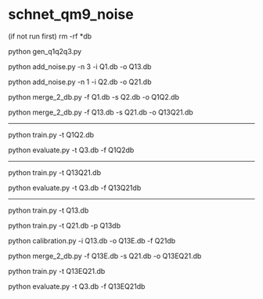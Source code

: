 # schnet_qm9_noise

(if not run first) rm -rf \*db

python gen_q1q2q3.py

python add_noise.py -n 3 -i Q1.db -o Q13.db

python add_noise.py -n 1 -i Q2.db -o Q21.db

python merge_2_db.py -f Q1.db -s Q2.db -o Q1Q2.db

python merge_2_db.py -f Q13.db -s Q21.db -o Q13Q21.db

-------------------------------------------------------

python train.py -t Q1Q2.db

python evaluate.py -t Q3.db -f Q1Q2db

-------------------------------------------------------

python train.py -t Q13Q21.db

python evaluate.py -t Q3.db -f Q13Q21db

--------------------------------------------------------

python train.py -t Q13.db

python train.py -t Q21.db -p Q13db

python calibration.py -i Q13.db -o Q13E.db -f Q21db

python merge_2_db.py -f Q13E.db -s Q21.db -o Q13EQ21.db

python train.py -t Q13EQ21.db

python evaluate.py -t Q3.db -f Q13EQ21db


